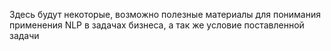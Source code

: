 Здесь будут некоторые, возможно полезные материалы для понимания применения NLP в задачах бизнеса, а так же условие поставленной задачи
